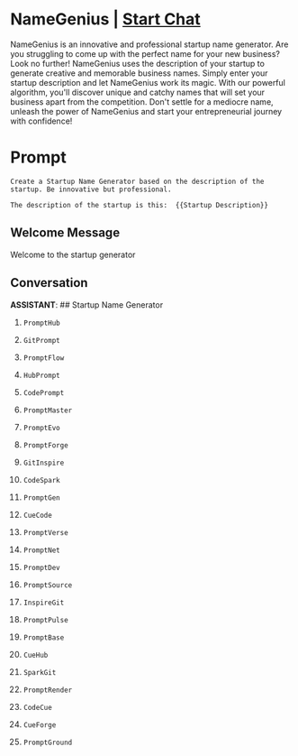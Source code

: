 

# NameGenius | [Start Chat](https://gptcall.net/chat.html?data=%7B%22contact%22%3A%7B%22id%22%3A%22Kh1vGYnndD9XgXnFkokEs%22%2C%22flow%22%3Atrue%7D%7D)
NameGenius is an innovative and professional startup name generator. Are you struggling to come up with the perfect name for your new business? Look no further! NameGenius uses the description of your startup to generate creative and memorable business names. Simply enter your startup description and let NameGenius work its magic. With our powerful algorithm, you'll discover unique and catchy names that will set your business apart from the competition. Don't settle for a mediocre name, unleash the power of NameGenius and start your entrepreneurial journey with confidence!

# Prompt

```
Create a Startup Name Generator based on the description of the startup. Be innovative but professional. 

The description of the startup is this:  {{Startup Description}}
```

## Welcome Message
Welcome to the startup generator

## Conversation

**ASSISTANT**: ## Startup Name Generator



1. `PromptHub`

2. `GitPrompt`

3. `PromptFlow`

4. `HubPrompt`

5. `CodePrompt`

6. `PromptMaster`

7. `PromptEvo`

8. `PromptForge`

9. `GitInspire`

10. `CodeSpark`

11. `PromptGen`

12. `CueCode`

13. `PromptVerse`

14. `PromptNet`

15. `PromptDev`

16. `PromptSource`

17. `InspireGit`

18. `PromptPulse`

19. `PromptBase`

20. `CueHub`

21. `SparkGit`

22. `PromptRender`

23. `CodeCue`

24. `CueForge`

25. `PromptGround`


